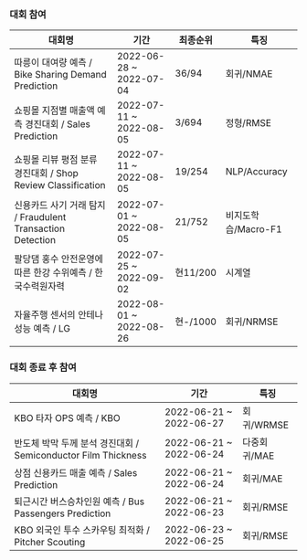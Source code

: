 ### 대회 참여

|대회명|기간|최종순위|특징|
|------|---|---|---|
|따릉이 대여량 예측 / Bike Sharing Demand Prediction|2022-06-28 ~ 2022-07-04|36/94|회귀/NMAE|
|쇼핑몰 지점별 매출액 예측 경진대회 / Sales Prediction|2022-07-11 ~ 2022-08-05|3/694|정형/RMSE|
|쇼핑몰 리뷰 평점 분류 경진대회 / Shop Review Classification|2022-07-11 ~ 2022-08-05|19/254|NLP/Accuracy|
|신용카드 사기 거래 탐지 / Fraudulent Transaction Detection|2022-07-01 ~ 2022-08-05|21/752|비지도학습/Macro-F1|
|팔당댐 홍수 안전운영에 따른 한강 수위예측 / 한국수력원자력|2022-07-25 ~ 2022-09-02|현11/200|시계열|
|자율주행 센서의 안테나 성능 예측 / LG|2022-08-01 ~ 2022-08-26|현-/1000|회귀/NRMSE|


### 대회 종료 후 참여

|대회명|기간|특징|
|------|---|---|
|KBO 타자 OPS 예측 / KBO|2022-06-21 ~ 2022-06-27|회귀/WRMSE|
|반도체 박막 두께 분석 경진대회 / Semiconductor Film Thickness|2022-06-21 ~ 2022-06-24|다중회귀/MAE|
|상점 신용카드 매출 예측 / Sales Prediction|2022-06-21 ~ 2022-06-24|회귀/MAE|
|퇴근시간 버스승차인원 예측 / Bus Passengers Prediction|2022-06-21 ~ 2022-06-23|회귀/RMSE|
|KBO 외국인 투수 스카우팅 최적화 / Pitcher Scouting|2022-06-23 ~ 2022-06-25|회귀/RMSE|

